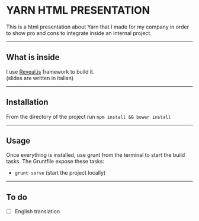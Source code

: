 # __YARN HTML PRESENTATION__

This is a html presentation about Yarn that I made for my company in order to show pro and cons to integrate inside an internal project.

---

## __What is inside__

I use [Reveal.js](https://github.com/hakimel/reveal.js) framework to build it.<br>
(slides are written in italian)

---

## __Installation__

From the directory of the project run `npm install && bower install`

---

## __Usage__

Once everything is installed, use grunt from the terminal to start the build tasks.
The Gruntfile expose these tasks:

- `grunt serve` (start the project locally)

---

## __To do__

- [ ] English translation
